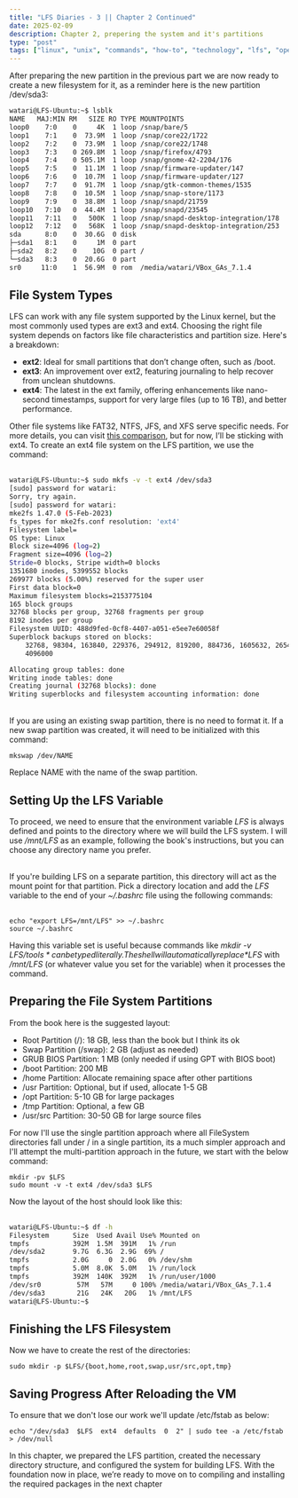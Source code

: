 ```yaml
---
title: "LFS Diaries - 3 || Chapter 2 Continued"
date: 2025-02-09  
description: Chapter 2, prepering the system and it's partitions 
type: "post"  
tags: ["linux", "unix", "commands", "how-to", "technology", "lfs", "operating systems", "kernel"]
---
```


After preparing the new partition in the previous part we are now ready to create a new filesystem for it, as a reminder here is the new partition /dev/sda3:

```bash
watari@LFS-Ubuntu:~$ lsblk
NAME   MAJ:MIN RM   SIZE RO TYPE MOUNTPOINTS
loop0    7:0    0     4K  1 loop /snap/bare/5
loop1    7:1    0  73.9M  1 loop /snap/core22/1722
loop2    7:2    0  73.9M  1 loop /snap/core22/1748
loop3    7:3    0 269.8M  1 loop /snap/firefox/4793
loop4    7:4    0 505.1M  1 loop /snap/gnome-42-2204/176
loop5    7:5    0  11.1M  1 loop /snap/firmware-updater/147
loop6    7:6    0  10.7M  1 loop /snap/firmware-updater/127
loop7    7:7    0  91.7M  1 loop /snap/gtk-common-themes/1535
loop8    7:8    0  10.5M  1 loop /snap/snap-store/1173
loop9    7:9    0  38.8M  1 loop /snap/snapd/21759
loop10   7:10   0  44.4M  1 loop /snap/snapd/23545
loop11   7:11   0   500K  1 loop /snap/snapd-desktop-integration/178
loop12   7:12   0   568K  1 loop /snap/snapd-desktop-integration/253
sda      8:0    0  30.6G  0 disk 
├─sda1   8:1    0     1M  0 part 
├─sda2   8:2    0    10G  0 part /
└─sda3   8:3    0  20.6G  0 part 
sr0     11:0    1  56.9M  0 rom  /media/watari/VBox_GAs_7.1.4
```

## File System Types

LFS can work with any file system supported by the Linux kernel, but the most commonly used types are ext3 and ext4. Choosing the right file system depends on factors like file characteristics and partition size. Here's a breakdown:

+ **ext2**: Ideal for small partitions that don’t change often, such as /boot.
+ **ext3**: An improvement over ext2, featuring journaling to help recover from unclean shutdowns.
+ **ext4**: The latest in the ext family, offering enhancements like nano-second timestamps, support for very large files (up to 16 TB), and better performance.

Other file systems like FAT32, NTFS, JFS, and XFS serve specific needs. For more details, you can visit [this comparison](https://en.wikipedia.org/wiki/Comparison_of_file_systems), but for now, I’ll be sticking with ext4. To create an ext4 file system on the LFS partition, we use the command:<br><br>

```bash
watari@LFS-Ubuntu:~$ sudo mkfs -v -t ext4 /dev/sda3
[sudo] password for watari: 
Sorry, try again.
[sudo] password for watari: 
mke2fs 1.47.0 (5-Feb-2023)
fs_types for mke2fs.conf resolution: 'ext4'
Filesystem label=
OS type: Linux
Block size=4096 (log=2)
Fragment size=4096 (log=2)
Stride=0 blocks, Stripe width=0 blocks
1351680 inodes, 5399552 blocks
269977 blocks (5.00%) reserved for the super user
First data block=0
Maximum filesystem blocks=2153775104
165 block groups
32768 blocks per group, 32768 fragments per group
8192 inodes per group
Filesystem UUID: 488d9fed-0cf8-4407-a051-e5ee7e60058f
Superblock backups stored on blocks: 
	32768, 98304, 163840, 229376, 294912, 819200, 884736, 1605632, 2654208, 
	4096000

Allocating group tables: done                            
Writing inode tables: done                            
Creating journal (32768 blocks): done
Writing superblocks and filesystem accounting information: done  
```

<br> If you are using an existing swap partition, there is no need to format it. If a new swap partition was created, it will need to be initialized with this command:
<br>
```
mkswap /dev/NAME
```
Replace NAME  with the name of the swap partition.

## Setting Up the LFS Variable

To proceed, we need to ensure that the environment variable *LFS* is always defined and points to the directory where we will build the LFS system. I will use */mnt/LFS* as an example, following the book's instructions, but you can choose any directory name you prefer.<br><br>

If you're building LFS on a separate partition, this directory will act as the mount point for that partition. Pick a directory location and add the *LFS* variable to the end of your *~/.bashrc* file using the following commands:<br><br>

```
echo "export LFS=/mnt/LFS" >> ~/.bashrc
source ~/.bashrc
```

Having this variable set is useful because commands like *mkdir -v $LFS/tools* can be typed literally. The shell will automatically replace *$LFS* with */mnt/LFS* (or whatever value you set for the variable) when it processes the command.

## Preparing the File System Partitions

From the book here is the suggested layout:

+ Root Partition (/): 18 GB, less than the book but I think its ok
+ Swap Partition (/swap): 2 GB (adjust as needed)
+ GRUB BIOS Partition: 1 MB (only needed if using GPT with BIOS boot)
+ /boot Partition: 200 MB
+ /home Partition: Allocate remaining space after other partitions
+ /usr Partition: Optional, but if used, allocate 1-5 GB
+ /opt Partition: 5-10 GB for large packages
+ /tmp Partition: Optional, a few GB
+ /usr/src Partition: 30-50 GB for large source files

For now I'll use the single partition approach where all FileSystem directories fall under / in a single partition, its a much simpler approach and I'll attempt the multi-partition approach in the future, we start with the below command:

```
mkdir -pv $LFS
sudo mount -v -t ext4 /dev/sda3 $LFS
```

Now the layout of the host should look like this:
<br><br>

```bash
watari@LFS-Ubuntu:~$ df -h
Filesystem      Size  Used Avail Use% Mounted on
tmpfs           392M  1.5M  391M   1% /run
/dev/sda2       9.7G  6.3G  2.9G  69% /
tmpfs           2.0G     0  2.0G   0% /dev/shm
tmpfs           5.0M  8.0K  5.0M   1% /run/lock
tmpfs           392M  140K  392M   1% /run/user/1000
/dev/sr0         57M   57M     0 100% /media/watari/VBox_GAs_7.1.4
/dev/sda3        21G   24K   20G   1% /mnt/LFS
watari@LFS-Ubuntu:~$ 
```

## Finishing the LFS Filesystem

Now we have to create the rest of the directories:

```
sudo mkdir -p $LFS/{boot,home,root,swap,usr/src,opt,tmp}
```

## Saving Progress After Reloading the VM

To ensure that we don't lose our work we'll update /etc/fstab as below:

```
echo "/dev/sda3  $LFS  ext4  defaults  0  2" | sudo tee -a /etc/fstab > /dev/null
```

In this chapter, we prepared the LFS partition, created the necessary directory structure, and configured the system for building LFS. With the foundation now in place, we’re ready to move on to compiling and installing the required packages in the next chapter